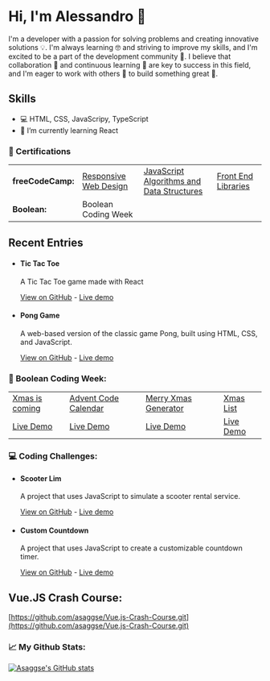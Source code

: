 # Hi, I'm Alessandro 👋

<p>I'm a developer with a passion for solving problems and creating innovative solutions 💡. I'm always learning 🤓 and striving to improve my skills, and I'm excited to be a part of the development community 🌟. I believe that collaboration 🤝 and continuous learning 🧠 are key to success in this field, and I'm eager to work with others 🤝 to build something great 🚀.</p>

## Skills

<ul>
  <li>💻️ HTML, CSS, JavaScripy, TypeScript</li>
  <li>🌱 I’m currently learning React</li>
  <!-- <li>🌱 I’m currently learning react & vue</li> -->
</ul>

<h3>📜 Certifications</h3>

<table>
  <tr>
    <td><strong>freeCodeCamp:</strong></td>
    <td><a href="https://github.com/asaggse/asaggese.github.io/blob/master/images/certification03.png" target="_blank">Responsive Web Design</a></td>
    <td><a href="https://github.com/asaggse/asaggese.github.io/blob/master/images/certification01.png" target="_blank">JavaScript Algorithms and Data Structures</a></td>
    <td><a href="https://github.com/asaggse/asaggese.github.io/blob/master/images/certification02.png" target="_blank">Front End Libraries</a></td>
  </tr>
  <tr>
    <td><strong>Boolean:</strong></td>
    <td>Boolean Coding Week</td>
  </tr>
</table>

## Recent Entries

<ul>
  <li>
    <h4>Tic Tac Toe</h4>
    <p>A Tic Tac Toe game made with React</p>
    <a href="https://github.com/asaggse/tic-tac-toe.git" target="_blank">View on GitHub</a>
    <span>-</span>
    <a href="https://asaggse.github.io/tic-tac-toe/" target="_blank">Live demo</a>
  </li>
  <li>
    <h4>Pong Game</h4>
    <p>A web-based version of the classic game Pong, built using HTML, CSS, and JavaScript.</p>
    <a href="https://github.com/asaggse/pong-game.git" target="_blank">View on GitHub</a>
    <span>-</span>
    <a href="https://asaggse.github.io/pong-game/" target="_blank">Live demo</a>
  </li>
</ul>

<h3>🎄 Boolean Coding Week:</h3>
<table>
  <tr>
    <td><a href="https://github.com/asaggse/Xmas-is-coming.git" target="_blank">Xmas is coming</a></td>
    <td><a href="https://github.com/asaggse/Advent-Code-Calendar.git" target="_blank">Advent Code Calendar</a></td>
    <td><a href="https://github.com/asaggse/Merry-Xmas-Generator.git" target="_blank">Merry Xmas Generator</a></td>
    <td><a href="https://github.com/asaggse/Xmas-List.git" target="_blank">Xmas List</a></td>
  </tr>
    <td><a href="https://asaggse.github.io/Xmas-is-coming/" target="_blank">Live Demo</a></td>
    <td><a href="https://asaggse.github.io/Advent-Code-Calendar/" target="_blank">Live Demo</a></td>
    <td><a href="https://asaggse.github.io/Merry-Xmas-Generator/" target="_blank">Live Demo</a></td>
    <td><a href="https://asaggse.github.io/Xmas-List/" target="_blank">Live Demo</a></td>
</table>
  
<h3>💻️ Coding Challenges:</h3>
<ul>
  <li>
    <h4>Scooter Lim</h4>
    <p>A project that uses JavaScript to simulate a scooter rental service.</p>
    <a href="https://github.com/asaggse/Esercizio-Scooter-Lim.git" target="_blank">View on GitHub</a>
    <span>-</span>
    <a href="https://asaggse.github.io/Esercizio-Scooter-Lim/" target="_blank">Live demo</a>
  </li>
  <li>
    <h4>Custom Countdown</h4>
    <p>A project that uses JavaScript to create a customizable countdown timer.</p>
    <a href="https://github.com/asaggse/custom-countdown.git" target="_blank">View on GitHub</a>
    <span>-</span>
    <a href="https://asaggse.github.io/custom-countdown/" target="_blank">Live demo</a>
  </li>
</ul>
  
## Vue.JS Crash Course:

[https://github.com/asaggse/Vue.js-Crash-Course.git](https://github.com/asaggse/Vue.js-Crash-Course.git)

<h3>📈 My Github Stats:</h3>

[![Asaggse's GitHub stats](https://github-readme-stats.vercel.app/api?username=asaggse)](https://github.com/asaggse/github-readme-stats)

<!--
**asaggse/asaggse** is a ✨ _special_ ✨ repository because its `README.md` (this file) appears on your GitHub profile.

Here are some ideas to get you started:

- 🔭 I’m currently working on ...
- 🌱 I’m currently learning ...
- 👯 I’m looking to collaborate on ...
- 🤔 I’m looking for help with ...
- 💬 Ask me about ...
- 📫 How to reach me: ...
- 😄 Pronouns: ...
- ⚡ Fun fact: ...
-->
